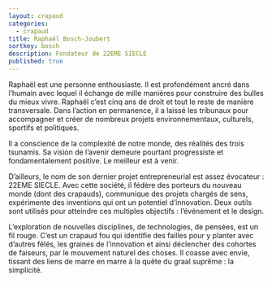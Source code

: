 ```yaml
---
layout: crapaud
categories:
  - crapaud
title: Raphaël Bosch-Joubert
sortkey: bosch
description: Fondateur de 22EME SIECLE
published: true
---
```


Raphaël est une personne enthousiaste. Il est profondément ancré dans l’humain avec lequel il échange de mille manières pour construire des bulles du mieux vivre. Raphaël c’est cinq ans de droit et tout le reste de manière transversale. Dans l’action en permanence, il a laissé les tribunaux pour accompagner et créer de nombreux projets environnementaux, culturels, sportifs et politiques.

Il a conscience de la complexité de notre monde, des réalités des trois tsunamis. Sa vision de l’avenir demeure pourtant progressiste et fondamentalement positive. Le meilleur est à venir.

D’ailleurs, le nom de son dernier projet entrepreneurial est assez évocateur : 22EME SIECLE. Avec cette société, il fédère des porteurs du nouveau monde (dont des crapauds), communique des projets chargés de sens, expérimente des inventions qui ont un potentiel d’innovation. Deux outils sont utilisés pour atteindre ces multiples objectifs : l’événement et le design. 

L’exploration de nouvelles disciplines, de technologies, de pensées, est un fil rouge. C’est un crapaud fou qui identifie des failles pour y planter avec d’autres fêlés, les graines de l’innovation et ainsi déclencher des cohortes de faiseurs, par le mouvement naturel des choses. Il coasse avec envie, tissant des liens de marre en marre à la quête du graal suprême : la simplicité. 
